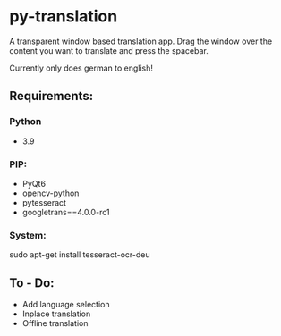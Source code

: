 # py-translation
A transparent window based translation app. Drag the window over the content you want to translate and press the spacebar. 

Currently only does german to english!

## Requirements:

### Python
- 3.9

### PIP:
- PyQt6
- opencv-python
- pytesseract
- googletrans==4.0.0-rc1

### System:
sudo apt-get install tesseract-ocr-deu

## To - Do:

- Add language selection
- Inplace translation
- Offline translation
